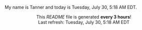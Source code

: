 My name is Tanner and today is Tuesday, July 30, 5:18 AM EDT.

<p align="center">This <i>README</i> file is generated <b>every 3 hours</b>!</br>Last refresh: Tuesday, July 30, 5:18 AM EDT<br /></p>
